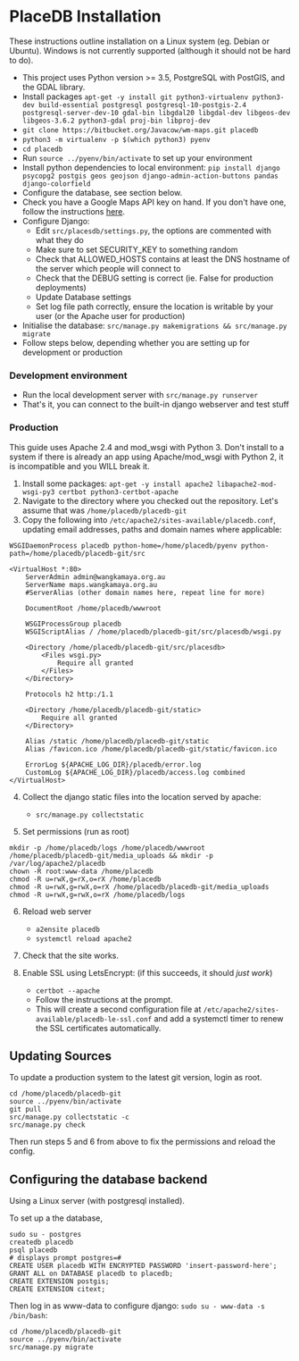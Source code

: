 # PlaceDB Installation

These instructions outline installation on a Linux system (eg. Debian or Ubuntu). Windows is not currently supported (although it should not be hard to do).

- This project uses Python version >= 3.5, PostgreSQL with PostGIS, and the GDAL library.
- Install packages `apt-get -y install git python3-virtualenv python3-dev build-essential postgresql postgresql-10-postgis-2.4 postgresql-server-dev-10 gdal-bin libgdal20 libgdal-dev libgeos-dev libgeos-3.6.2 python3-gdal proj-bin libproj-dev`
- `git clone https://bitbucket.org/Javacow/wm-maps.git placedb`
- `python3 -m virtualenv -p $(which python3) pyenv`
- `cd placedb`
- Run `source ../pyenv/bin/activate` to set up your environment
- Install python dependencies to local environment: `pip install django psycopg2 postgis geos geojson django-admin-action-buttons pandas django-colorfield`
- Configure the database, see section below.
- Check you have a Google Maps API key on hand. If you don't have one, follow the instructions [here](https://developers.google.com/maps/documentation/javascript/get-api-key).
- Configure Django:
    - Edit `src/placesdb/settings.py`, the options are commented with what they do
    - Make sure to set SECURITY_KEY to something random
    - Check that ALLOWED_HOSTS contains at least the DNS hostname of the server which people will connect to
    - Check that the DEBUG setting is correct (ie. False for production deployments)
    - Update Database settings
    - Set log file path correctly, ensure the location is writable by your user (or the Apache user for production)
- Initialise the database: `src/manage.py makemigrations && src/manage.py migrate`
- Follow steps below, depending whether you are setting up for development or production

### Development environment
- Run the local development server with `src/manage.py runserver`
- That's it, you can connect to the built-in django webserver and test stuff


### Production
This guide uses Apache 2.4 and mod_wsgi with Python 3. Don't install to a system if there is already an app using Apache/mod_wsgi with Python 2, it is incompatible and you WILL break it.

1. Install some packages: `apt-get -y install apache2 libapache2-mod-wsgi-py3 certbot python3-certbot-apache`
2. Navigate to the directory where you checked out the repository. Let's assume that was `/home/placedb/placedb-git`
3. Copy the following into `/etc/apache2/sites-available/placedb.conf`, updating email addresses, paths and domain names where applicable:

```
WSGIDaemonProcess placedb python-home=/home/placedb/pyenv python-path=/home/placedb/placedb-git/src

<VirtualHost *:80>
    ServerAdmin admin@wangkamaya.org.au
    ServerName maps.wangkamaya.org.au
    #ServerAlias (other domain names here, repeat line for more)

    DocumentRoot /home/placedb/wwwroot

    WSGIProcessGroup placedb
    WSGIScriptAlias / /home/placedb/placedb-git/src/placesdb/wsgi.py

    <Directory /home/placedb/placedb-git/src/placesdb>
        <Files wsgi.py>
            Require all granted
        </Files>
    </Directory>

    Protocols h2 http:/1.1

    <Directory /home/placedb/placedb-git/static>
        Require all granted
    </Directory>

    Alias /static /home/placedb/placedb-git/static
    Alias /favicon.ico /home/placedb/placedb-git/static/favicon.ico

    ErrorLog ${APACHE_LOG_DIR}/placedb/error.log
    CustomLog ${APACHE_LOG_DIR}/placedb/access.log combined
</VirtualHost>

```

4. Collect the django static files into the location served by apache:
    - `src/manage.py collectstatic`

5. Set permissions (run as root)

```
mkdir -p /home/placedb/logs /home/placedb/wwwroot /home/placedb/placedb-git/media_uploads && mkdir -p /var/log/apache2/placedb
chown -R root:www-data /home/placedb
chmod -R u=rwX,g=rX,o=rX /home/placedb
chmod -R u=rwX,g=rwX,o=rX /home/placedb/placedb-git/media_uploads
chmod -R u=rwX,g=rwX,o=rX /home/placedb/logs
```

6. Reload web server
    - `a2ensite placedb`
    - `systemctl reload apache2`
    
7. Check that the site works.

8. Enable SSL using LetsEncrypt: (if this succeeds, it should *just work*)
    - `certbot --apache`
    - Follow the instructions at the prompt.
    - This will create a second configuration file at `/etc/apache2/sites-available/placedb-le-ssl.conf` and add a systemctl timer to renew the SSL certificates automatically.

Updating Sources
----------------

To update a production system to the latest git version, login as root.

```
cd /home/placedb/placedb-git
source ../pyenv/bin/activate
git pull
src/manage.py collectstatic -c
src/manage.py check
```

Then run steps 5 and 6 from above to fix the permissions and reload the config.

Configuring the database backend
--------------------------------

Using a Linux server (with postgresql installed).

To set up a the database,

```
sudo su - postgres
createdb placedb
psql placedb
# displays prompt postgres=# 
CREATE USER placedb WITH ENCRYPTED PASSWORD 'insert-password-here';
GRANT ALL on DATABASE placedb to placedb;
CREATE EXTENSION postgis;
CREATE EXTENSION citext;
```

Then log in as www-data to configure django: `sudo su - www-data -s /bin/bash`:

```
cd /home/placedb/placedb-git
source ../pyenv/bin/activate
src/manage.py migrate
```
